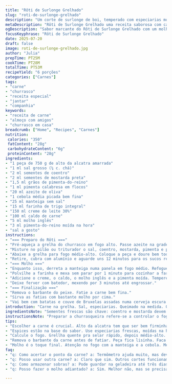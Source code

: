 ```yaml
---
title: "Rôti de Surlonge Grelhado"
slug: "roti-de-surlonge-grelhado"
description: "Um corte de surlonge de boi, temperado com especiarias moídas na hora e grelhado a fogo médio-alto até atingir o ponto desejado. Acompanhado de um molho cremoso feito com cebola refogada, creme, caldo e molho inglês, temperado com pimenta moída. Ideal para reuniões pequenas, servido com batatas e couves de Bruxelas assadas na cerveja para um toque a mais."
metaDescription: "Rôti de Surlonge Grelhado uma receita saborosa com carne suculenta e molho cremoso ideal para jantares com amigos e acompanhamentos de batatas"
ogDescription: "Sabor marcante do Rôti de Surlonge Grelhado com um molho rico e cremoso. Perfeito para encontros e ocasiões especiais com um toque rústico"
focusKeyphrase: "Rôti de Surlonge Grelhado"
date: 2025-07-20
draft: false
image: roti-de-surlonge-grelhado.jpg
author: "Julia"
prepTime: PT25M
cookTime: PT28M
totalTime: PT53M
recipeYield: "6 porções"
categories: ["Carnes"]
tags:
- "carne"
- "churrasco"
- "receita especial"
- "jantar"
- "companhia"
keywords:
- "receita de carne"
- "almoço com amigos"
- "churrasco em casa"
breadcrumb: ["Home", "Recipes", "Carnes"]
nutrition: 
 calories: "350"
 fatContent: "28g"
 carbohydrateContent: "6g"
 proteinContent: "28g"
ingredients:
- "1 peça de 750 g de alto da alcatra amarrada"
- "1 ml sal grosso (¼ c. chá)"
- "2 ml sementes de coentro"
- "2 ml sementes de mostarda preta"
- "1,5 ml grãos de pimenta-do-reino"
- "1 ml pimenta calabresa em flocos"
- "20 ml azeite de oliva"
- "1 cebola média picada bem fina"
- "25 ml manteiga sem sal"
- "15 ml farinha de trigo integral"
- "150 ml creme de leite 30%"
- "100 ml caldo de carne"
- "5 ml molho inglês"
- "3 ml pimenta-do-reino moída na hora"
- "sal a gosto"
instructions:
- "=== Preparo do Rôti ==="
- "Pré-aqueça a grelha do churrasco em fogo alto. Passe azeite na grade para não grudar."
- "Misture no pilão ou triturador o sal, coentro, mostarda, pimenta e pimenta calabresa até virar uma especiaria fina. Esfregue essa mistura no boi e pincele com o azeite."
- "Abaixe a grelha para fogo médio-alto. Coloque a peça e doure bem todos os lados, virando rápido para não queimar. Tampe e deixe cozinhar por cerca de 27 minutos, virando de 7 em 7 minutos, até o termômetro marcar 50°C para mal passado."
- "Retire, cubra com alumínio e aguarde uns 12 minutos para os sucos redistribuírem."
- "=== Molho ==="
- "Enquanto isso, derreta a manteiga numa panela em fogo médio. Refogue a cebola até começar a dourar, uns 5 minutos."
- "Polvilhe a farinha e mexa sem parar por 1 minuto para cozinhar a farinha."
- "Adicione o creme, o caldo, o molho inglês e a pimenta moída. Tempere com sal a gosto."
- "Deixe ferver com batedor, mexendo por 3 minutos até engrossar."
- "=== Finalização ==="
- "Remova o barbante do peixe. Fatie a carne bem fina."
- "Sirva as fatias com bastante molho por cima."
- "Vai bem com batatas e couve de Bruxelas assadas numa cerveja escura. Mistura rústica, grelhado forte."
introduction: "Carne na grelha. Sal, especiarias. Queimado na medida. O cheiro invade. A pimenta arde um pouco. Molho feito aos poucos, cebola dourada, cuidado no fogo. Cremoso, gostoso sem esforço. Descansar é lei, sucos dentro não escapam. Corte fino, suculento, servido logo. Batata com couve. Cerveja vira tempero. Tudo junto numa panela. Sabor forte, porção justa. Jantar com amigos, confiança na grelha. Nada muito preventivo, resultado direto e franco. Caso clássico adaptado pro forno de casa, churrasco, festa. Poucas intrigas, só a simplicidade da carne bem feita. Mistura alcatra, especiarias, molho rico. A vida corrida pede paixão no prato, não complicação. Fácil, rápido, diferente. Grelha quente e olfato."
ingredientsNote: "Sementes frescas são chave: coentro e mostarda devem ser torradas até começarem a estalar, senão perdem aroma. Pimenta moída na hora arrebenta o sabor. Flocos de pimenta calabresa, com moderação, geram calor na medida certa, dando personalidade sem agredir. Sal grosso ajuda a formar crosta na carne e ressaltar sabor natural. Azeite extra virgem para pincelar fortalece e ajuda as especiarias grudarem. Cebola picada fininha vira textura e sabor no molho, que depende da manteiga e do creme para ficar cremoso e encorpado. Farinha integral traz um toque rústico, sem empapar o molho. Caldo, preferencialmente caseiro, intensifica aromas sem falsificações. Molho inglês é um segredo, defini o sabor umami e levemente ácido. Pimenta do reino final é para dar finalização, não exagerar, só valorizar. Batata e couve com toque de cerveja escura trazem um contraponto amargo, equilibrando gordura da carne e cremosidade do molho."
instructionsNote: "Preparar a churrasqueira refere-se a controlar o fogo por aguardar a grelha estar quente e untada, não queimar antes da carne. A mistura de especiarias deve ser feita minutos antes para evitar oxidação do aroma. O primeiro dourar da carne realmente sela os sucos, virar a carne várias vezes evita carbonizar e dá uniformidade no cozimento. Uso do termômetro, se possível, é fundamental para ponto correto: 50 graus médio-malpassada, acima disso passa do ponto. Descansar a carne é tão importante quanto o cozimento. Molho feito na hora precisa de atenção com o fogo para não formar grumos; farinha deve ser incorporada devagar. Mexer com batedor ajuda na textura fina do molho, evitando grumos e queimados. Remover o barbante deixa a peça lisa para fatiar. Na hora de fatiar, faca afiada e movimento firme, para manter suculência. Servir com molho generoso para compensar textura seca da carne após o descanso."
tips:
- "Escolher a carne é crucial. Alto da alcatra tem que ser bem firminha. Olhe a gordura, camada fina ajuda. Fio culinário firme, assim garante cozimento uniforme."
- "Espices estão na base do sabor. Use especiarias frescas, moídas na hora. Coentro e mostarda. Torradas antes, liberar aroma. Pimenta do reino moída bem na hora."
- "Calcule o fogo. Grellha quente pra selar rápido, depois médio-alto. O termômetro deve ser amigo. Ponto ideal, 50 graus pra malpassado. Ventilar ar quente, não queimar."
- "Remova o barbante da carne antes de fatiar. Peça fica lisinha. Faca bem afiada, cortes finos. Isso muda a textura. Servir com molho generoso para acompanhar."
- "Molho é o toque final. Atenção no fogo com a manteiga e a cebola. Mexa sempre, farinha não empelotar. Batedor, textura suave. Mas pode deixar cebola pra quebrar o grosso."
faq:
- "q: Como acertar o ponto da carne? a: Termômetro ajuda muito, mas deve ver o visual. Carne deve estar selada, notando sucos saindo. Malpassado fica vermelho."
- "q: Posso usar outra carne? a: Claro que sim. Outros cortes funcionam. Faz com picanha, ou contra-filé. Mas cada um tem tempo de cozimento diferente."
- "q: Como armazenar sobras? a: Pode guardar na geladeira até três dias. Melhora sabor da carne resfriada. Reaquecendo, não deixar secar. Aqueça lentamente."
- "q: Posso fazer o molho adiantado? a: Sim. Melhor não, mas se precisa, faça. Guarde na geladeira. Reaqueça sem ferver, mexendo sempre. Mantém cremosidade."

---
```

